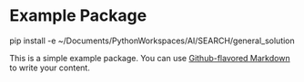 # Example Package

pip install -e ~/Documents/PythonWorkspaces/AI/SEARCH/general_solution


This is a simple example package. You can use
[Github-flavored Markdown](https://guides.github.com/features/mastering-markdown/)
to write your content.